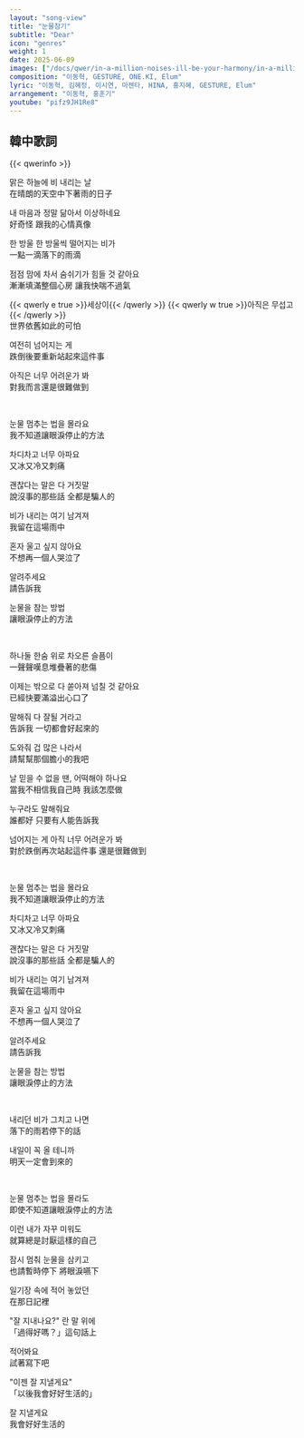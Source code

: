 ```yaml
---
layout: "song-view"
title: "눈물참기"
subtitle: "Dear"
icon: "genres"
weight: 1
date: 2025-06-09
images: ["/docs/qwer/in-a-million-noises-ill-be-your-harmony/in-a-million-noises-ill-be-your-harmony.jpg"]
composition: "이동혁, GESTURE, ONE.KI, Elum"
lyric: "이동혁, 김혜정, 이시연, 마젠타, HINA, 홍지혜, GESTURE, Elum"
arrangement: "이동혁, 홍훈기"
youtube: "pifz9JH1Re8"
---
```


## 韓中歌詞

{{< qwerinfo >}}

맑은 하늘에 비 내리는 날  
在晴朗的天空中下著雨的日子  

내 마음과 정말 닮아서 이상하네요  
好奇怪 跟我的心情真像  

한 방울 한 방울씩 떨어지는 비가  
一點一滴落下的雨滴  

점점 맘에 차서 숨쉬기가 힘들 것 같아요  
漸漸填滿整個心房 讓我快喘不過氣  

{{< qwerly e true >}}세상이{{< /qwerly >}} {{< qwerly w true >}}아직은 무섭고{{< /qwerly >}}  
世界依舊如此的可怕  

여전히 넘어지는 게  
跌倒後要重新站起來這件事  

아직은 너무 어려운가 봐  
對我而言還是很難做到  

<br>

눈물 멈추는 법을 몰라요  
我不知道讓眼淚停止的方法  

차디차고 너무 아파요  
又冰又冷又刺痛  

괜찮다는 말은 다 거짓말  
說沒事的那些話 全都是騙人的  

비가 내리는 여기 남겨져  
我留在這場雨中  

혼자 울고 싶지 않아요  
不想再一個人哭泣了

알려주세요  
請告訴我  

눈물을 참는 방법  
讓眼淚停止的方法  

<br>

하나둘 한숨 위로 차오른 슬픔이  
一聲聲嘆息堆疊著的悲傷  

이제는 밖으로 다 쏟아져 넘칠 것 같아요  
已經快要滿溢出心口了  

말해줘 다 잘될 거라고  
告訴我 一切都會好起來的  

도와줘 겁 많은 나라서  
請幫幫那個膽小的我吧  

날 믿을 수 없을 땐, 어떡해야 하나요  
當我不相信我自己時 我該怎麼做  

누구라도 말해줘요  
誰都好 只要有人能告訴我  

넘어지는 게 아직 너무 어려운가 봐  
對於跌倒再次站起這件事 還是很難做到  

<br>

눈물 멈추는 법을 몰라요  
我不知道讓眼淚停止的方法  

차디차고 너무 아파요  
又冰又冷又刺痛  

괜찮다는 말은 다 거짓말  
說沒事的那些話 全都是騙人的  

비가 내리는 여기 남겨져  
我留在這場雨中  

혼자 울고 싶지 않아요  
不想再一個人哭泣了

알려주세요  
請告訴我  

눈물을 참는 방법  
讓眼淚停止的方法  

<br>

내리던 비가 그치고 나면  
落下的雨若停下的話  

내일이 꼭 올 테니까  
明天一定會到來的  

<br>

눈물 멈추는 법을 몰라도  
即使不知道讓眼淚停止的方法  

이런 내가 자꾸 미워도  
就算總是討厭這樣的自己  

잠시 멈춰 눈물을 삼키고  
也請暫時停下 將眼淚嚥下  

일기장 속에 적어 놓았던  
在那日記裡  

"잘 지내나요?" 란 말 위에  
「過得好嗎？」這句話上  

적어봐요  
試著寫下吧  

"이젠 잘 지낼게요"  
「以後我會好好生活的」  

잘 지낼게요  
我會好好生活的  

